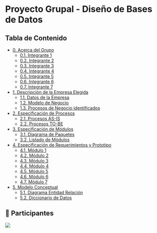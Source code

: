 # Proyecto Grupal - Diseño de Bases de Datos

## Tabla de Contenido
- [0. Acerca del Grupo](./0/0.md)
  - [0.1. Integrante 1](./0/0.1/0.1.md)
  - [0.2. Integrante 2](./0/0.2/0.2.md)
  - [0.3. Integrante 3](./0/0.3/0.3.md)
  - [0.4. Integrante 4](./0/0.4/0.4.md)
  - [0.5. Integrante 5](./0/0.5/0.5.md)
  - [0.6. Integrante 6](./0/0.6/0.6.md)
  - [0.7. Integrante 7](./0/0.7/0.7.md)
- [1. Descripción de la Empresa Elegida](./1/1.md)
  - [1.1. Datos de la Empresa](./1/1.1/1.1.md)
  - [1.2. Modelo de Negocio](./1/1.2/1.2.md)
  - [1.3. Procesos de Negocio identificados](./1/1.3/1.3.md)
- [2. Especificación de Procesos](./2/2.md)
  - [2.1. Procesos AS-IS](./2/2.1/2.1.md)
  - [2.2. Procesos TO-BE](./2/2.2/2.2.md)
- [3. Especificación de Módulos](./3/3.md)
  - [3.1. Diagrama de Paquetes](./3/3.1/3.1.md)
  - [3.2. Listado de Módulos](./3/3.2/3.2.md)
- [4. Especificación de Requerimientos y Prototipo](./4/4.md)
  - [4.1. Módulo 1](./4/4.1/4.1.md)
  - [4.2. Módulo 2](./4/4.2/4.2.md)
  - [4.3. Módulo 3](./4/4.3/4.3.md)
  - [4.4. Módulo 4](./4/4.4/4.4.md)
  - [4.5. Módulo 5](./4/4.5/4.5.md)
  - [4.6. Módulo 6](./4/4.6/4.6.md)
  - [4.7. Módulo 7](./4/4.7/4.7.md)
- [5. Modelo Conceptual](./5/5.md)
  - [5.1. Diagrama Entidad Relación](./5/5.1/5.1.md)
  - [5.2. Diccionario de Datos](./5/5.2/5.2.md)


## 👥 Participantes

<a href="https://github.com/fiis-bd242/bd242-grupo6/graphs/contributors">
  <img src="https://contrib.rocks/image?repo=fiis-bd242/bd242-grupo6" />
</a>

